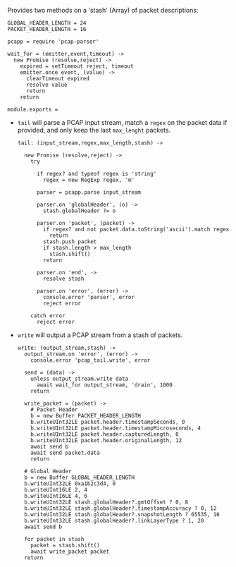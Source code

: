 Provides two methods on a 'stash' (Array) of packet descriptions:

    GLOBAL_HEADER_LENGTH = 24
    PACKET_HEADER_LENGTH = 16

    pcapp = require 'pcap-parser'

    wait_for = (emitter,event,timeout) ->
      new Promise (resolve,reject) ->
        expired = setTimeout reject, timeout
        emitter.once event, (value) ->
          clearTimeout expired
          resolve value
          return
        return

    module.exports =

- `tail` will parse a PCAP input stream, match a `regex` on the packet data if provided, and only keep the last `max_lenght` packets.

      tail: (input_stream,regex,max_length,stash) ->

        new Promise (resolve,reject) ->
          try

            if regex? and typeof regex is 'string'
              regex = new RegExp regex, 'm'

            parser = pcapp.parse input_stream

            parser.on 'globalHeader', (o) ->
              stash.globalHeader ?= o

            parser.on 'packet', (packet) ->
              if regex? and not packet.data.toString('ascii').match regex
                return
              stash.push packet
              if stash.length > max_length
                stash.shift()
              return

            parser.on 'end', ->
              resolve stash

            parser.on 'error', (error) ->
              console.error 'parser', error
              reject error

          catch error
            reject error

- `write` will output a PCAP stream from a stash of packets.

      write: (output_stream,stash) ->
        output_stream.on 'error', (error) ->
          console.error 'pcap_tail.write', error

        send = (data) ->
          unless output_stream.write data
            await wait_for output_stream, 'drain', 1000
          return

        write_packet = (packet) ->
          # Packet Header
          b = new Buffer PACKET_HEADER_LENGTH
          b.writeUInt32LE packet.header.timestampSeconds, 0
          b.writeUInt32LE packet.header.timestampMicroseconds, 4
          b.writeUInt32LE packet.header.capturedLength, 8
          b.writeUInt32LE packet.header.originalLength, 12
          await send b
          await send packet.data
          return

        # Global Header
        b = new Buffer GLOBAL_HEADER_LENGTH
        b.writeUInt32LE 0xa1b2c3d4, 0
        b.writeUInt16LE 2, 4
        b.writeUInt16LE 4, 6
        b.writeUInt32LE stash.globalHeader?.gmtOffset ? 0, 8
        b.writeUInt32LE stash.globalHeader?.timestampAccuracy ? 0, 12
        b.writeUInt32LE stash.globalHeader?.snapshotLength ? 65535, 16
        b.writeUInt32LE stash.globalHeader?.linkLayerType ? 1, 20
        await send b

        for packet in stash
          packet = stash.shift()
          await write_packet packet
        return
